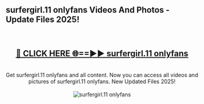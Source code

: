<h2>surfergirl.11 onlyfans Videos And Photos - Update Files 2025!</h2>
<br>
<div align="center">
<h2><a href="https://linkcuts.com/hfmhzwbr" rel="nofollow">🔴 CLICK HERE 🌐==►► surfergirl.11 onlyfans</a></h2>
<br>
Get surfergirl.11 onlyfans and all content. Now you can access all videos and pictures of surfergirl.11 onlyfans. New Updated Files 2025!
<br>
<br>
<a href="https://linkcuts.com/hfmhzwbr" rel="nofollow" data-target="animated-image.originalLink"><img src="https://i.ibb.co.com/WyWwxjT/player-gif2.gif" alt="surfergirl.11 onlyfans" style="max-width: 100%; display: inline-block;" data-target="animated-image.originalImage"></a>
</div>
<br>